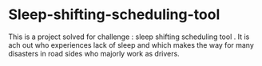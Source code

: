 # Sleep-shifting-scheduling-tool
This is a project solved for challenge : sleep shifting scheduling tool . It is ach out who experiences lack of sleep and which makes the way for many disasters in road sides who majorly work as drivers.
